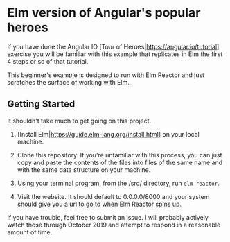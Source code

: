 # Elm version of Angular's popular heroes
If you have done the Angular IO [Tour of Heroes|https://angular.io/tutorial] exercise you will be familiar with this example that replicates in Elm the first 4 steps or so of that tutorial.

This beginner's example is designed to run with Elm Reactor and just scratches the surface of working with Elm.

## Getting Started
It shouldn't take much to get going on this project.

1. [Install Elm|https://guide.elm-lang.org/install.html] on your local machine.

2. Clone this repository. If you're unfamiliar with this process, you can just copy and paste the contents of the files into files of the same name and with the same data structure on your machine.

3. Using your terminal program, from the /src/ directory, run `elm reactor`.

4. Visit the website. It should default to 0.0.0.0/8000 and your system should give you a url to go to when Elm Reactor spins up.

If you have trouble, feel free to submit an issue. I will probably actively watch those through October 2019 and attempt to respond in a reasonable amount of time.
